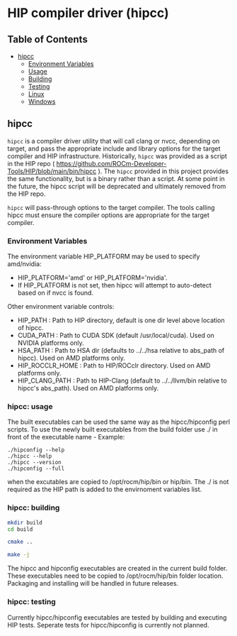 # HIP compiler driver (hipcc)

## Table of Contents

<!-- toc -->

- [hipcc](#hipcc)
     * [Environment Variables](#envVar)
     * [Usage](#hipcc-usage)
     * [Building](#building)
     * [Testing](#testing)
     * [Linux](#linux)
     * [Windows](#windows)

<!-- tocstop -->

## <a name="hipcc"></a> hipcc

`hipcc` is a compiler driver utility that will call clang or nvcc, depending on target, and pass the appropriate include and library options for the target compiler and HIP infrastructure. Historically, `hipcc` was provided as a script in the HIP repo ( https://github.com/ROCm-Developer-Tools/HIP/blob/main/bin/hipcc ). The `hipcc` provided in this project provides the same functionality, but is a binary rather than a script. At some point in the future, the hipcc script will be deprecated and ultimately removed from the HIP repo.

`hipcc` will pass-through options to the target compiler. The tools calling hipcc must ensure the compiler options are appropriate for the target compiler.

### <a name="envVar"></a> Environment Variables

The environment variable HIP_PLATFORM may be used to specify amd/nvidia:
- HIP_PLATFORM='amd' or HIP_PLATFORM='nvidia'.
- If HIP_PLATFORM is not set, then hipcc will attempt to auto-detect based on if nvcc is found.

Other environment variable controls:
- HIP_PATH        : Path to HIP directory, default is one dir level above location of hipcc.
- CUDA_PATH       : Path to CUDA SDK (default /usr/local/cuda). Used on NVIDIA platforms only.
- HSA_PATH        : Path to HSA dir (defaults to ../../hsa relative to abs_path of hipcc). Used on AMD platforms only.
- HIP_ROCCLR_HOME : Path to HIP/ROCclr directory. Used on AMD platforms only.
- HIP_CLANG_PATH  : Path to HIP-Clang (default to ../../llvm/bin relative to hipcc's abs_path). Used on AMD platforms only.

### <a name="usage"></a> hipcc: usage

The built executables can be used the same way as the hipcc/hipconfig perl scripts. 
To use the newly built executables from the build folder use ./ in front of the executable name -
Example:
```shell
./hipconfig --help
./hipcc --help
./hipcc --version
./hipconfig --full
```

when the excutables are copied to /opt/rocm/hip/bin or <anyfolder>hip/bin. 
The ./ is not required as the HIP path is added to the envirnoment variables list.

### <a name="building"></a> hipcc: building

```bash
mkdir build
cd build

cmake ..

make -j
```

The hipcc and hipconfig executables are created in the current build folder. These executables need to be copied to /opt/rocm/hip/bin folder location. Packaging and installing will be handled in future releases.

### <a name="testing"></a> hipcc: testing

Currently hipcc/hipconfig executables are tested by building and executing HIP tests. Seperate tests for hipcc/hipconfig is currently not planned.   